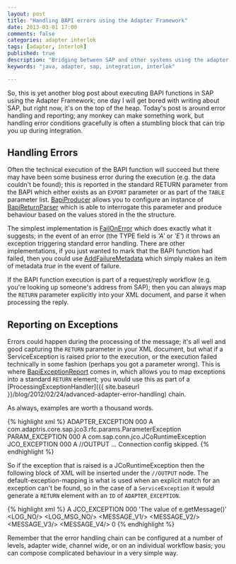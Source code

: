 ```yaml
---
layout: post
title: "Handling BAPI errors using the Adapter Framework"
date: 2013-03-01 17:00
comments: false
categories: adapter interlok
tags: [adapter, interlok]
published: true
description: "Bridging between SAP and other systems using the adapter framework; part 3"
keywords: "java, adapter, sap, integration, interlok"

---
```


So, this is yet another blog post about executing BAPI functions in SAP using the Adapter Framework; one day I will get bored with writing about SAP, but right now, it's on the top of the heap. Today's post is around error handling and reporting; any monkey can make something work, but handling error conditions gracefully is often a stumbling block that can trip you up during integration.

<!-- more -->

## Handling Errors ##

Often the technical execution of the BAPI function will succeed but there may have been some business error during the execution (e.g. the data couldn't be found); this is reported in the standard RETURN parameter from the BAPI which either exists as an `EXPORT` parameter or as part of the `TABLE` parameter list. [BapiProducer][] allows you to configure an instance of [BapiReturnParser][] which is able to interrogate this parameter and produce behaviour based on the values stored in the the structure.

The simplest implementation is [FailOnError][] which does exactly what it suggests; in the event of an error (the TYPE field is _'A'_ or _'E'_) it throws an exception triggering standard error handling. There are other implementations, if you just wanted to mark that the BAPI function had failed, then you could use [AddFailureMetadata][] which simply makes an item of metadata _true_ in the event of failure.

If the BAPI function execution is part of a request/reply workflow (e.g. you're looking up someone's address from SAP); then you can always map the `RETURN` parameter explicitly into your XML document, and parse it when processing the reply.

## Reporting on Exceptions ##

Errors could happen during the processing of the message; it's all well and good capturing the `RETURN` parameter in your XML document, but what if a ServiceException is raised prior to the execution, or the execution failed technically in some fashion (perhaps you got a parameter wrong). This is where [BapiExceptionReport][] comes in, which allows you to map exceptions into a standard `RETURN` element; you would use this as part of a [ProcessingExceptionHandler]({{ site.baseurl }}/blog/2012/02/24/advanced-adapter-error-handling) chain.

As always, examples are worth a thousand words.

{% highlight xml %}
<message-error-handler xsi:type="java:com.adaptris.core.StandardProcessingExceptionHandler">
  <processing-exception-service xsi:type="java:com.adaptris.core.ServiceList">
    <service xsi:type="java:com.adaptris.core.services.exception.ExceptionReportService">
      <exception-generator xsi:type="java:com.adaptris.core.sap.jco3.rfc.bapi.exception.BapiExceptionReport">
        <default-exception-mapping>
          <id>ADAPTER_EXCEPTION</id>
          <number>000</number>
          <type>A</type>
        </default-exception-mapping>
        <exception-mapping>
          <exception-class>com.adaptris.core.sap.jco3.rfc.params.ParameterException</exception-class>
          <id>PARAM_EXCEPTION</id>
          <number>000</number>
          <type>A</type>
        </exception-mapping>
        <exception-mapping>
          <exception-class>com.sap.conn.jco.JCoRuntimeException</exception-class>
          <id>JCO_EXCEPTION</id>
          <number>000</number>
          <type>A</type>
        </exception-mapping>
      </exception-generator>
      <document-merge xsi:type="java:com.adaptris.util.text.xml.InsertNode">
        <xpath-to-parent-node>//OUTPUT</xpath-to-parent-node>
      </document-merge>
    </service>
    <service xsi:type="java:com.adaptris.core.StandaloneProducer">
      <producer xsi:type="java:com.adaptris.core.jms.PtpProducer">
        <destination xsi:type="java:com.adaptris.core.jms.JmsReplyToDestination"/>
      </producer>
      ... Connection config skipped.
    </service>
  </processing-exception-service>
</message-error-handler>
{% endhighlight %}

So if the exception that is raised is a JCoRuntimeException then the following block of XML will be inserted under the `//OUTPUT` node. The default-exception-mapping is what is used when an explicit match for an exception can't be found, so in the case of a `ServiceException` it would generate a `RETURN` element with an `ID` of `ADAPTER_EXCEPTION`.

{% highlight xml %}
<RETURN>
  <TYPE>A</TYPE>
  <ID>JCO_EXCEPTION</ID>
  <NUMBER>000</NUMBER>
  <MESSAGE>'The value of e.getMessage()'</MESSAGE>
  <LOG_NO/>
  <LOG_MSG_NO/>
  <MESSAGE_V1/>
  <MESSAGE_V2/>
  <MESSAGE_V3/>
  <MESSAGE_V4/>
  <PARAMETER/>
  <ROW>0</ROW>
  <SYSTEM/>
</RETURN>
{% endhighlight %}

Remember that the error handling chain can be configured at a number of levels, adapter wide, channel wide, or on an individual workflow basis; you can compose complicated behaviour in a very simple way.

[BapiProducer]: http://development.adaptris.net/javadocs/v2-snapshot/com/adaptris/core/sap/jco3/rfc/bapi/BapiProducer.html
[BapiReturnParser]: http://development.adaptris.net/javadocs/v2-snapshot/com/adaptris/core/sap/jco3/rfc/bapi/BapiReturnParser.html
[FailOnError]: http://development.adaptris.net/javadocs/v2-snapshot/com/adaptris/core/sap/jco3/rfc/bapi/FailOnError.html
[AddFailureMetadata]: http://development.adaptris.net/javadocs/v2-snapshot/com/adaptris/core/sap/jco3/rfc/bapi/AddFailureMetadata.html
[BapiExceptionReport]: http://development.adaptris.net/javadocs/v2-snapshot/com/adaptris/core/sap/jco3/rfc/bapi/exception/BapiExceptionReport.html
